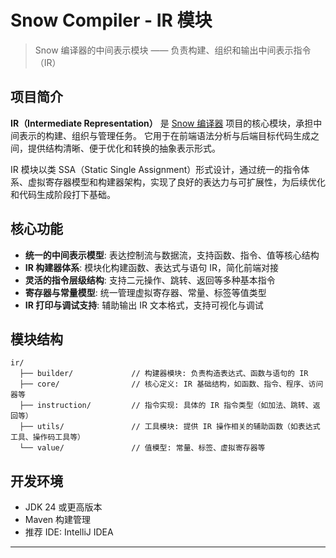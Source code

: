 # Snow Compiler - IR 模块

> Snow 编译器的中间表示模块 —— 负责构建、组织和输出中间表示指令（IR）

## 项目简介

**IR（Intermediate Representation）** 是 [Snow 编译器]() 项目的核心模块，承担中间表示的构建、组织与管理任务。
它用于在前端语法分析与后端目标代码生成之间，提供结构清晰、便于优化和转换的抽象表示形式。

IR 模块以类 SSA（Static Single Assignment）形式设计，通过统一的指令体系、虚拟寄存器模型和构建器架构，实现了良好的表达力与可扩展性，为后续优化和代码生成阶段打下基础。

## 核心功能

* **统一的中间表示模型**: 表达控制流与数据流，支持函数、指令、值等核心结构
* **IR 构建器体系**: 模块化构建函数、表达式与语句 IR，简化前端对接
* **灵活的指令层级结构**: 支持二元操作、跳转、返回等多种基本指令
* **寄存器与常量模型**: 统一管理虚拟寄存器、常量、标签等值类型
* **IR 打印与调试支持**: 辅助输出 IR 文本格式，支持可视化与调试

## 模块结构

```
ir/
  ├── builder/             // 构建器模块: 负责构造表达式、函数与语句的 IR
  ├── core/                // 核心定义: IR 基础结构，如函数、指令、程序、访问器等
  ├── instruction/         // 指令实现: 具体的 IR 指令类型（如加法、跳转、返回等）
  ├── utils/               // 工具模块: 提供 IR 操作相关的辅助函数（如表达式工具、操作码工具等）
  └── value/               // 值模型: 常量、标签、虚拟寄存器等
```

## 开发环境

* JDK 24 或更高版本
* Maven 构建管理
* 推荐 IDE: IntelliJ IDEA

---
